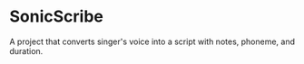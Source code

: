 # SonicScribe

A project that converts singer's voice into a script with notes, phoneme, and duration.
